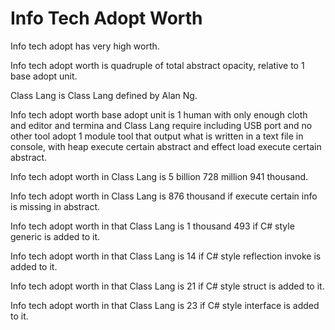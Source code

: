 # Info Tech Adopt Worth

Info tech adopt has very high worth.

Info tech adopt worth is quadruple of total abstract opacity,
relative to 1 base adopt unit.

Class Lang is Class Lang defined by Alan Ng.

Info tech adopt worth base adopt unit is
1 human with only enough cloth and editor and termina and Class Lang require including USB port and no other tool adopt
1 module tool that output what is written in a text file in console, with heap
execute certain abstract and effect load execute certain abstract.

Info tech adopt worth in Class Lang is 5 billion 728 million 941 thousand.

Info tech adopt worth in Class Lang is 876 thousand if
execute certain info is missing in abstract.

Info tech adopt worth in that Class Lang is 1 thousand 493 if
C# style generic is added to it.

Info tech adopt worth in that Class Lang is 14 if
C# style reflection invoke is added to it.

Info tech adopt worth in that Class Lang is 21 if
C# style struct is added to it.

Info tech adopt worth in that Class Lang is 23 if
C# style interface is added to it.
